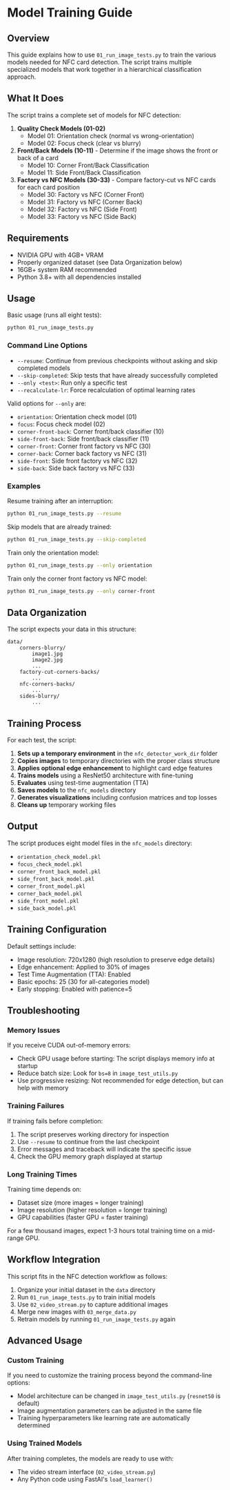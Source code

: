 # Model Training Guide

## Overview
This guide explains how to use `01_run_image_tests.py` to train the various models needed for NFC card detection. The script trains multiple specialized models that work together in a hierarchical classification approach.

## What It Does
The script trains a complete set of models for NFC detection:

1. **Quality Check Models (01-02)** 
   - Model 01: Orientation check (normal vs wrong-orientation)
   - Model 02: Focus check (clear vs blurry)
2. **Front/Back Models (10-11)** - Determine if the image shows the front or back of a card
   - Model 10: Corner Front/Back Classification
   - Model 11: Side Front/Back Classification
3. **Factory vs NFC Models (30-33)** - Compare factory-cut vs NFC cards for each card position
   - Model 30: Factory vs NFC (Corner Front)
   - Model 31: Factory vs NFC (Corner Back)
   - Model 32: Factory vs NFC (Side Front)
   - Model 33: Factory vs NFC (Side Back)

## Requirements
- NVIDIA GPU with 4GB+ VRAM
- Properly organized dataset (see Data Organization below)
- 16GB+ system RAM recommended
- Python 3.8+ with all dependencies installed

## Usage
Basic usage (runs all eight tests):
```bash
python 01_run_image_tests.py
```

### Command Line Options
- `--resume`: Continue from previous checkpoints without asking and skip completed models
- `--skip-completed`: Skip tests that have already successfully completed
- `--only <test>`: Run only a specific test
- `--recalculate-lr`: Force recalculation of optimal learning rates

Valid options for `--only` are:
- `orientation`: Orientation check model (01)
- `focus`: Focus check model (02)
- `corner-front-back`: Corner front/back classifier (10)
- `side-front-back`: Side front/back classifier (11)
- `corner-front`: Corner front factory vs NFC (30)
- `corner-back`: Corner back factory vs NFC (31)
- `side-front`: Side front factory vs NFC (32)
- `side-back`: Side back factory vs NFC (33)

### Examples
Resume training after an interruption:
```bash
python 01_run_image_tests.py --resume
```

Skip models that are already trained:
```bash
python 01_run_image_tests.py --skip-completed
```

Train only the orientation model:
```bash
python 01_run_image_tests.py --only orientation
```

Train only the corner front factory vs NFC model:
```bash
python 01_run_image_tests.py --only corner-front
```

## Data Organization
The script expects your data in this structure:
```
data/
    corners-blurry/
        image1.jpg
        image2.jpg
        ...
    factory-cut-corners-backs/
        ...
    nfc-corners-backs/
        ...
    sides-blurry/
        ...
```

## Training Process
For each test, the script:

1. **Sets up a temporary environment** in the `nfc_detector_work_dir` folder
2. **Copies images** to temporary directories with the proper class structure
3. **Applies optional edge enhancement** to highlight card edge features
4. **Trains models** using a ResNet50 architecture with fine-tuning
5. **Evaluates** using test-time augmentation (TTA)
6. **Saves models** to the `nfc_models` directory
7. **Generates visualizations** including confusion matrices and top losses
8. **Cleans up** temporary working files

## Output
The script produces eight model files in the `nfc_models` directory:

- `orientation_check_model.pkl`
- `focus_check_model.pkl`
- `corner_front_back_model.pkl`
- `side_front_back_model.pkl`
- `corner_front_model.pkl`
- `corner_back_model.pkl`
- `side_front_model.pkl`
- `side_back_model.pkl`

## Training Configuration
Default settings include:
- Image resolution: 720x1280 (high resolution to preserve edge details)
- Edge enhancement: Applied to 30% of images
- Test Time Augmentation (TTA): Enabled
- Basic epochs: 25 (30 for all-categories model)
- Early stopping: Enabled with patience=5

## Troubleshooting

### Memory Issues
If you receive CUDA out-of-memory errors:
- Check GPU usage before starting: The script displays memory info at startup
- Reduce batch size: Look for `bs=8` in `image_test_utils.py`
- Use progressive resizing: Not recommended for edge detection, but can help with memory

### Training Failures
If training fails before completion:
1. The script preserves working directory for inspection
2. Use `--resume` to continue from the last checkpoint
3. Error messages and traceback will indicate the specific issue
4. Check the GPU memory graph displayed at startup

### Long Training Times
Training time depends on:
- Dataset size (more images = longer training)
- Image resolution (higher resolution = longer training)
- GPU capabilities (faster GPU = faster training)

For a few thousand images, expect 1-3 hours total training time on a mid-range GPU.

## Workflow Integration
This script fits in the NFC detection workflow as follows:

1. Organize your initial dataset in the `data` directory
2. Run `01_run_image_tests.py` to train initial models
3. Use `02_video_stream.py` to capture additional images
4. Merge new images with `03_merge_data.py`
5. Retrain models by running `01_run_image_tests.py` again

## Advanced Usage

### Custom Training
If you need to customize the training process beyond the command-line options:
- Model architecture can be changed in `image_test_utils.py` (`resnet50` is default)
- Image augmentation parameters can be adjusted in the same file
- Training hyperparameters like learning rate are automatically determined

### Using Trained Models
After training completes, the models are ready to use with:
- The video stream interface (`02_video_stream.py`)
- Any Python code using FastAI's `load_learner()`
